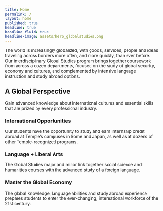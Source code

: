 ```yaml
---
title: Home
permalink: /
layout: home
published: true
headline: true
headline-fluid: true
headline-image: assets/hero_globalstudies.png
---
```

The world is increasingly globalized, with goods, services, people and ideas traveling across borders more often, and more quickly, than ever before. Our interdisciplinary Global Studies program brings together coursework from across a dozen departments, focused on the study of global security, economy and cultures, and complemented by intensive language instruction and study abroad options.

## A Global Perspective

Gain advanced knowledge about international cultures and essential skills that are prized by every professional industry.

### International Opportunities

Our students have the opportunity to study and earn internship credit abroad at Temple’s campuses in Rome and Japan, as well as at dozens of other Temple-recognized programs.

### Language + Liberal Arts

The Global Studies major and minor link together social science and humanities courses with the advanced study of a foreign language.  

### Master the Global Economy

The global knowledge, language abilities and study abroad experience prepares students to enter the ever-changing, international workforce of the 21st century.
